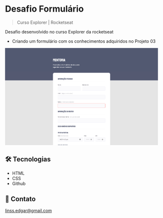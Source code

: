 # Desafio Formulário

> Curso Explorer | Rocketseat

Desafio desenvolvido no curso Explorer da rocketseat

* Criando um formulário com os conhecimentos adquiridos no Projeto 03

![preview](./.github/preview.png)


## 🛠 Tecnologias

- HTML
- CSS
- Github

## 📩 Contato

linss.edgar@gmail.com
